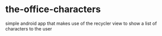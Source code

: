 # the-office-characters
simple android app that makes use of the recycler view to show a list of characters to the user
